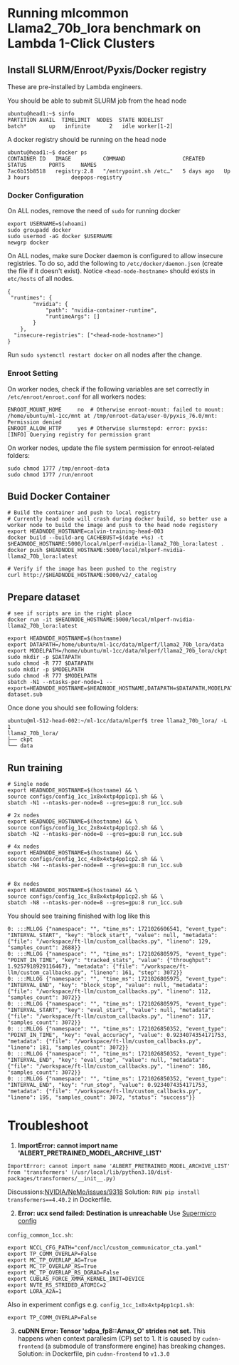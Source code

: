 # Running mlcommon Llama2_70b_lora benchmark on Lambda 1-Click Clusters

## Install SLURM/Enroot/Pyxis/Docker registry
These are pre-installed by Lambda engineers. 

You should be able to submit SLURM job from the head node
```
ubuntu@head1:~$ sinfo
PARTITION AVAIL  TIMELIMIT  NODES  STATE NODELIST
batch*       up   infinite      2   idle worker[1-2]
```

A docker registry should be running on the head node
```
ubuntu@head1:~$ docker ps
CONTAINER ID   IMAGE          COMMAND                  CREATED      STATUS       PORTS     NAMES
7ac6b15b8518   registry:2.8   "/entrypoint.sh /etc…"   5 days ago   Up 3 hours             deepops-registry
``` 

### Docker Configuration

On ALL nodes, remove the need of `sudo` for running docker
```
export USERNAME=$(whoami)
sudo groupadd docker
sudo usermod -aG docker $USERNAME
newgrp docker
```

On ALL nodes, make sure Docker daemon is configured to allow insecure registries. To do so, add the following to `/etc/docker/daemon.json` (create the file if it doesn't exist). Notice `<head-node-hostname>` should exists in `etc/hosts` of all nodes.  

```
{
 "runtimes": {
        "nvidia": {
            "path": "nvidia-container-runtime",
            "runtimeArgs": []
        }
    },
  "insecure-registries": ["<head-node-hostname>"]
}
```

Run `sudo systemctl restart docker` on all nodes after the change.

### Enroot Setting
On worker nodes, check if the following variables are set correctly in `/etc/enroot/enroot.conf` for all workers nodes:
```
ENROOT_MOUNT_HOME     no  # Otherwise enroot-mount: failed to mount: /home/ubuntu/ml-1cc/mnt at /tmp/enroot-data/user-0/pyxis_76.0/mnt: Permission denied
ENROOT_ALLOW_HTTP     yes # Otherwise slurmstepd: error: pyxis:     [INFO] Querying registry for permission grant
```

On worker nodes, update the file system permission for enroot-related folders: 
```
sudo chmod 1777 /tmp/enroot-data
sudo chmod 1777 /run/enroot
```

## Buid Docker Container

```
# Build the container and push to local registry
# Currently head node will crash during docker build, so better use a worker node to build the image and push to the head node registery
export HEADNODE_HOSTNAME=calvin-training-head-003
docker build --build-arg CACHEBUST=$(date +%s) -t $HEADNODE_HOSTNAME:5000/local/mlperf-nvidia-llama2_70b_lora:latest .
docker push $HEADNODE_HOSTNAME:5000/local/mlperf-nvidia-llama2_70b_lora:latest

# Verify if the image has been pushed to the registry
curl http://$HEADNODE_HOSTNAME:5000/v2/_catalog
```

## Prepare dataset

```
# see if scripts are in the right place
docker run -it $HEADNODE_HOSTNAME:5000/local/mlperf-nvidia-llama2_70b_lora:latest
```

```
export HEADNODE_HOSTNAME=$(hostname)
export DATAPATH=/home/ubuntu/ml-1cc/data/mlperf/llama2_70b_lora/data
export MODELPATH=/home/ubuntu/ml-1cc/data/mlperf/llama2_70b_lora/ckpt
sudo mkdir -p $DATAPATH
sudo chmod -R 777 $DATAPATH
sudo mkdir -p $MODELPATH
sudo chmod -R 777 $MODELPATH
sbatch -N1 --ntasks-per-node=1 --export=HEADNODE_HOSTNAME=$HEADNODE_HOSTNAME,DATAPATH=$DATAPATH,MODELPATH=$MODELPATH dataset.sub
```

Once done you should see following folders:

```
ubuntu@ml-512-head-002:~/ml-1cc/data/mlperf$ tree llama2_70b_lora/ -L 1
llama2_70b_lora/
├── ckpt
└── data
```

## Run training

```
# Single node
export HEADNODE_HOSTNAME=$(hostname) && \
source configs/config_1cc_1x8x4xtp4pp1cp1.sh && \
sbatch -N1 --ntasks-per-node=8 --gres=gpu:8 run_1cc.sub

# 2x nodes
export HEADNODE_HOSTNAME=$(hostname) && \
source configs/config_1cc_2x8x4xtp4pp1cp2.sh && \
sbatch -N2 --ntasks-per-node=8 --gres=gpu:8 run_1cc.sub

# 4x nodes
export HEADNODE_HOSTNAME=$(hostname) && \
source configs/config_1cc_4x8x4xtp4pp1cp2.sh && \
sbatch -N4 --ntasks-per-node=8 --gres=gpu:8 run_1cc.sub


# 8x nodes
export HEADNODE_HOSTNAME=$(hostname) && \
source configs/config_1cc_8x8x4xtp4pp1cp2.sh && \
sbatch -N8 --ntasks-per-node=8 --gres=gpu:8 run_1cc.sub
```

You should see training finished with log like this
```
0: :::MLLOG {"namespace": "", "time_ms": 1721026606541, "event_type": "INTERVAL_START", "key": "block_start", "value": null, "metadata": {"file": "/workspace/ft-llm/custom_callbacks.py", "lineno": 129, "samples_count": 2688}}
0: :::MLLOG {"namespace": "", "time_ms": 1721026805975, "event_type": "POINT_IN_TIME", "key": "tracked_stats", "value": {"throughput": 1.9257918929116467}, "metadata": {"file": "/workspace/ft-llm/custom_callbacks.py", "lineno": 161, "step": 3072}}
0: :::MLLOG {"namespace": "", "time_ms": 1721026805975, "event_type": "INTERVAL_END", "key": "block_stop", "value": null, "metadata": {"file": "/workspace/ft-llm/custom_callbacks.py", "lineno": 112, "samples_count": 3072}}
0: :::MLLOG {"namespace": "", "time_ms": 1721026805975, "event_type": "INTERVAL_START", "key": "eval_start", "value": null, "metadata": {"file": "/workspace/ft-llm/custom_callbacks.py", "lineno": 117, "samples_count": 3072}}
0: :::MLLOG {"namespace": "", "time_ms": 1721026850352, "event_type": "POINT_IN_TIME", "key": "eval_accuracy", "value": 0.9234074354171753, "metadata": {"file": "/workspace/ft-llm/custom_callbacks.py", "lineno": 181, "samples_count": 3072}}
0: :::MLLOG {"namespace": "", "time_ms": 1721026850352, "event_type": "INTERVAL_END", "key": "eval_stop", "value": null, "metadata": {"file": "/workspace/ft-llm/custom_callbacks.py", "lineno": 186, "samples_count": 3072}}
0: :::MLLOG {"namespace": "", "time_ms": 1721026850352, "event_type": "INTERVAL_END", "key": "run_stop", "value": 0.9234074354171753, "metadata": {"file": "/workspace/ft-llm/custom_callbacks.py", "lineno": 195, "samples_count": 3072, "status": "success"}}
```


# Troubleshoot

1. __ImportError: cannot import name 'ALBERT_PRETRAINED_MODEL_ARCHIVE_LIST'__

```
ImportError: cannot import name 'ALBERT_PRETRAINED_MODEL_ARCHIVE_LIST' from 'transformers' (/usr/local/lib/python3.10/dist-packages/transformers/__init__.py)
```
Discussions:[NVIDIA/NeMo/issues/9318](https://github.com/NVIDIA/NeMo/issues/9318#issuecomment-2176619464)
Solution: `RUN pip install transformers==4.40.2` in Dockerfile. 


2. __Error: ucx send failed: Destination is unreachable__
Use [Supermicro config](https://github.com/mlcommons/training_results_v4.0/tree/main/Supermicro/benchmarks/llama2_70b_lora/implementations/AS-8125GS-TNHR_8_H100-SXM-80GB)

`config_common_1cc.sh`: 
```
export NCCL_CFG_PATH="conf/nccl/custom_communicator_cta.yaml"
export TP_COMM_OVERLAP=False
export MC_TP_OVERLAP_AG=True
export MC_TP_OVERLAP_RS=True
export MC_TP_OVERLAP_RS_DGRAD=False
export CUBLAS_FORCE_XMMA_KERNEL_INIT=DEVICE
export NVTE_RS_STRIDED_ATOMIC=2
export LORA_A2A=1
```

Also in experiment configs e.g. `config_1cc_1x8x4xtp4pp1cp1.sh`:
```
export TP_COMM_OVERLAP=False
```

3. __cuDNN Error: Tensor 'sdpa_fp8::Amax_O' strides not set.__
This happens when context parallesim (CP) set to 1. It is caused by `cudnn-frontend` (a submodule of transformere engine) has breaking changes.
Solution: in Dockerfile, pin `cudnn-frontend` to `v1.3.0` 